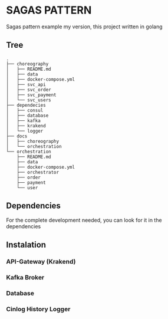# SAGAS PATTERN
Sagas pattern example my version, this project written in golang

## Tree
```
.
├── choreography
│   ├── README.md
│   ├── data
│   ├── docker-compose.yml
│   ├── svc_api
│   ├── svc_order
│   ├── svc_payment
│   └── svc_users
├── dependecies
│   ├── consul
│   ├── database
│   ├── kafka
│   ├── krakend
│   └── logger
├── docs
│   ├── choreography
│   └── orchestration
└── orchestration
    ├── README.md
    ├── data
    ├── docker-compose.yml
    ├── orchestrator
    ├── order
    ├── payment
    └── user
```

## Dependencies
For the complete development needed, you can look for it in the dependencies

## Instalation
### API-Gateway (Krakend)
### Kafka Broker
### Database
### Cinlog History Logger

